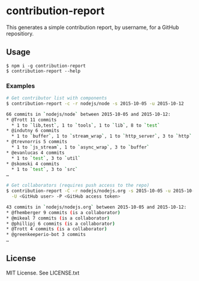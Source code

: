 # contribution-report

This generates a simple contribution report, by username, for a GitHub
repositiory.

## Usage

```
$ npm i -g contribution-report
$ contribution-report --help
```

### Examples

```bash
# Get contributor list with components
$ contribution-report -c -r nodejs/node -s 2015-10-05 -u 2015-10-12

66 commits in `nodejs/node` between 2015-10-05 and 2015-10-12:
* @Trott 11 commits
  * 1 to `lib,test`, 1 to `tools`, 1 to `lib`, 8 to `test`
* @indutny 6 commits
  * 1 to `buffer`, 1 to `stream_wrap`, 1 to `http_server`, 3 to `http`
* @trevnorris 5 commits
  * 1 to `js_stream`, 1 to `async_wrap`, 3 to `buffer`
* @evanlucas 4 commits
  * 1 to `test`, 3 to `util`
* @skomski 4 commits
  * 1 to `test`, 3 to `src`
…
```

```bash
# Get collaborators (requires push access to the repo)
$ contribution-report -C -r nodejs/nodejs.org -s 2015-10-05 -u 2015-10-12 \
  -U <GitHub user> -P <GitHub access token>

43 commits in `nodejs/nodejs.org` between 2015-10-05 and 2015-10-12:
* @fhemberger 9 commits (is a collaborator)
* @mikeal 7 commits (is a collaborator)
* @phillipj 6 commits (is a collaborator)
* @Trott 4 commits (is a collaborator)
* @greenkeeperio-bot 3 commits
…
```

## License

MIT License. See LICENSE.txt
